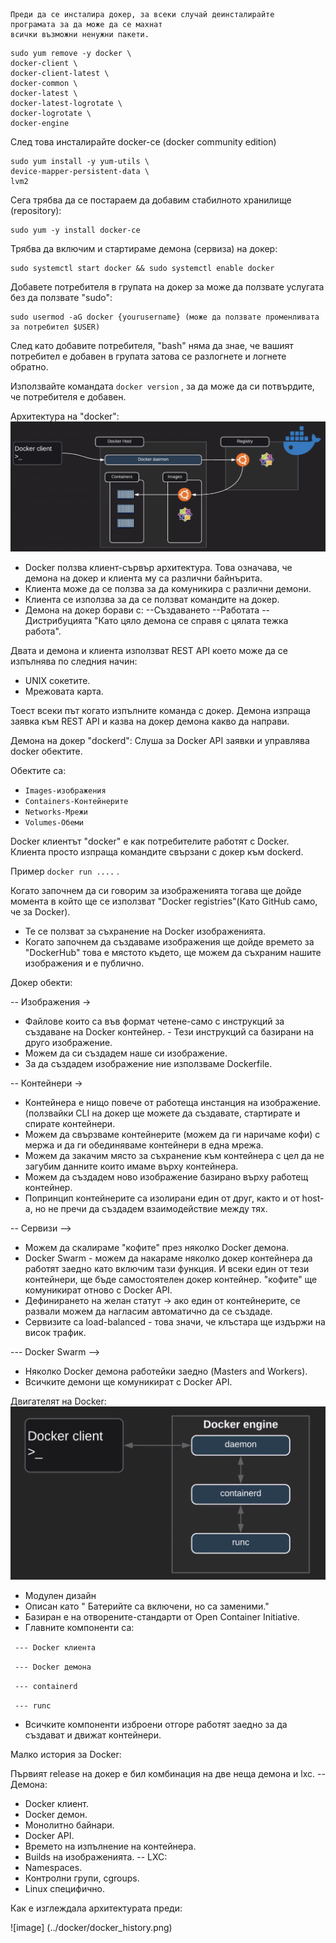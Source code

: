 ```
Преди да се инсталира докер, за всеки случай деинсталирайте 
програмата за да може да се махнат 
всички възможни ненужни пакети.
```
```
sudo yum remove -y docker \
docker-client \
docker-client-latest \
docker-common \
docker-latest \
docker-latest-logrotate \
docker-logrotate \
docker-engine
```

След това инсталирайте docker-ce (docker community edition)
```
sudo yum install -y yum-utils \
device-mapper-persistent-data \
lvm2
```
Сега трябва да се постараем да добавим стабилното хранилище (repository):
```
sudo yum -y install docker-ce
```
Трябва да включим и стартираме демона (сервиза) на докер:
```
sudo systemctl start docker && sudo systemctl enable docker
```
Добавете потребителя в групата на докер за може да ползвате услугата без да ползвате "sudo":
```
sudo usermod -aG docker {yourusername} (може да ползвате променливата за потребител $USER)
```
След като добавите потребителя, "bash" няма да знае, че вашият потребител е добавен в групата затова се разлогнете и логнете обратно.

Използвайте командата ```docker version``` , за да може да си потвърдите, че потребителя е добавен.

Архитектура на "docker":
![alt text](../docker/docker_architect.png)


- Docker ползва клиент-сървър архитектура. Това означава, че демона на докер и клиента му са различни байнърита.
- Клиента може да се ползва за да комуникира с различни демони.
- Клиента се използва за да се ползват командите на докер.
- Демона на докер борави с:
  --Създаването
  --Работата
  --Дистрибуцията
 "Като цяло демона се справя с цялата тежка работа".
 
 Двата и демона и клиента използват REST API което може да се изпълнява по следния начин:
 
 - UNIX сокетите.
 - Мрежовата карта.

Тоест всеки път когато изпълните команда с докер. Демона изпраща заявка към REST API и
казва на докер демона какво да направи.

Демона на докер "dockerd":
Слуша за Docker API заявки и управлява docker обектите.

Обектите са:
- ```Images-изображения```
- ```Containers-Контейнерите```
- ```Networks-Мрежи```
- ```Volumes-Обеми```

Docker клиентът "docker" е как потребителите работят с Docker.
Клиента просто изпраща командите свързани с докер към dockerd.

Пример ```docker run ....``` .

Когато започнем да си говорим за изображенията тогава ще дойде момента в който ще се използват "Docker registries"(Като GitHub само, че за Docker).

- Те се ползват за съхранение на Docker изображенията.
- Когато започнем да създаваме изображения ще дойде времето за "DockerHub" това е мястото където, ще можем да съхраним нашите изображения и е публично.

Докер обекти:

-- Изображения -> 
- Файлове които са във формат четене-само с инструкций за създаване на Docker контейнер. - Тези инструкций са базирани на друго изображение. 
- Можем да си създадем наше си изображение.
- За да създадем изображение ние използваме Dockerfile.

-- Контейнери ->
- Контейнера е нищо повече от работеща инстанция на изображение. (ползвайки CLI на докер ще можете да създавате, стартирате и спирате контейнери.
- Можем да свързваме контейнерите (можем да ги наричаме кофи) с мержа и да ги обединяваме контейнери в една мрежа.
- Можем да закачим място за съхранение към контейнера с цел да не загубим данните които имаме върху контейнера.
- Можем да създадем ново изображение базирано върху работещ контейнер.
- Попринцип контейнерите са изолирани един от друг, както и от host-а, но не пречи да създадем взаимодействие между тях.

-- Сервизи -->
- Можем да скалираме "кофите" през няколко Docker демона. 
- Docker Swarm - можем да накараме няколко докер контейнера да работят заедно като включим тази функция. И всеки един от тези контейнери, ще бъде самостоятелен докер контейнер. "кофите" ще комуникират отново с Docker API.
- Дефинирането на желан статут -> ако един от контейнерите, се развали можем да нагласим автоматично да се създаде.
- Сервизите са load-balanced - това значи, че клъстара ще издържи на висок трафик.

--- Docker Swarm -->
- Няколко Docker демона работейки заедно (Masters and Workers).
- Всичките демони ще комуникират с Docker API. 


Двигателят на Docker:
![alt text](../docker/docker_engine.png)
- Модулен дизайн
- Описан като " Батерийте са включени, но са заменими."
- Базиран е на отворените-стандарти от Open Container Initiative.
- Главните компоненти са:

``` --- Docker клиента```

``` --- Docker демона```

``` --- containerd```

``` --- runc```
- Всичките компоненти изброени отгоре работят заедно за да създават и движат контейнери.

Малко история за Docker:

Първият release на докер е бил комбинация на две неща демона и lxc.
-- Демона:
- Docker клиент.
- Docker демон.
- Монолитно байнари.
- Docker API.
- Времето на изпълнение на контейнера.
- Builds на изображенията.
-- LXC:
- Namespaces.
- Контролни групи, cgroups.
- Linux специфично.

Как е изглеждала архитектурата преди:

![image] (../docker/docker_history.png)






